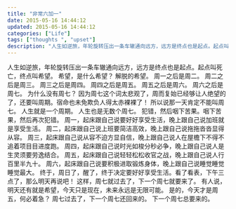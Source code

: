 ```yaml
---
title: "非常六加一"
date: 2015-05-16 14:44:12
updated: 2015-05-16 14:44:12
categories: ["Life"]
tags: ["thoughts ", "upset"]
description: "人生如逆旅，年轮旋转压出一条车辙通向远方，远方是终点也是起点。起点叫死亡，终点叫希望。 希望，是什么希望？ 解脱的希望。"
---
```


人生如逆旅，年轮旋转压出一条车辙通向远方，远方是终点也是起点。起点叫死亡，终点叫希望。
希望，是什么希望？
解脱的希望。
周一之后是周二。
周二之后是周三。
周三之后是周四。
周四之后是周五。
周五之后是周六。
周六之后是周七。
为什么没有周七？
因为周七这个词太悲观了，周而复始已经够让人绝望的了，还要叫周期。宿命也未免欺负人得太赤裸裸了！
所以说那一天肯定不能叫周七。
人生就是一个周期。
人生也是无数个周七。
犯错，然后咽下苦果。咽下苦果，然后再次犯错。
周一，起床跟自己说要好好享受生活，晚上跟自己说加班就是享受生活。
周二，起床跟自己说上班要简洁高效，晚上跟自己说拖拖沓沓显得从容。
周三，起床跟自己说从容不迫方显自信，晚上跟自己说人在屋檐下不得不追着项目目进度跑。
周四，起床跟自己说时光如梭分秒必争，晚上跟自己说人是生灵须要劳逸结合。
周五，起床跟自己说轻轻松松收官之战，晚上跟自己说人行百里半九十。
周六，起床跟自己说要积极进取锻炼身体，晚上跟自己说睡觉睡觉睡觉最大。
终于，周日了，醒了，终于决定要好好享受生活。看了看表，下午三点了，那么明天再说吧！
这样，周七就过去了，下一个周七就要来了。
有人说，明天还有就是希望，今天只是现在，未来永远是无限可能。
是的，今天才是周五，何必着急？
周七过去了，下一个周七还回来的。
下一个周七总要来的。
